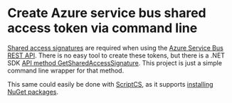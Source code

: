 Create Azure service bus shared access token via command line
=============================================================

[Shared access signatures](https://msdn.microsoft.com/en-us/library/azure/dn170477.aspx) 
are required when using the [Azure Service Bus REST API](https://msdn.microsoft.com/en-us/library/azure/hh780717.aspx). 
There is no easy tool to create these tokens, but there is a 
.NET SDK [API method GetSharedAccessSignature](https://msdn.microsoft.com/en-us/library/microsoft.servicebus.sharedaccesssignaturetokenprovider.getsharedaccesssignature.aspx). This project is just a simple command line 
wrapper for that method.

This same could easily be done with [ScriptCS](http://scriptcs.net), 
as it supports [installing NuGet packages](https://github.com/scriptcs/scriptcs/wiki/Package-installation).